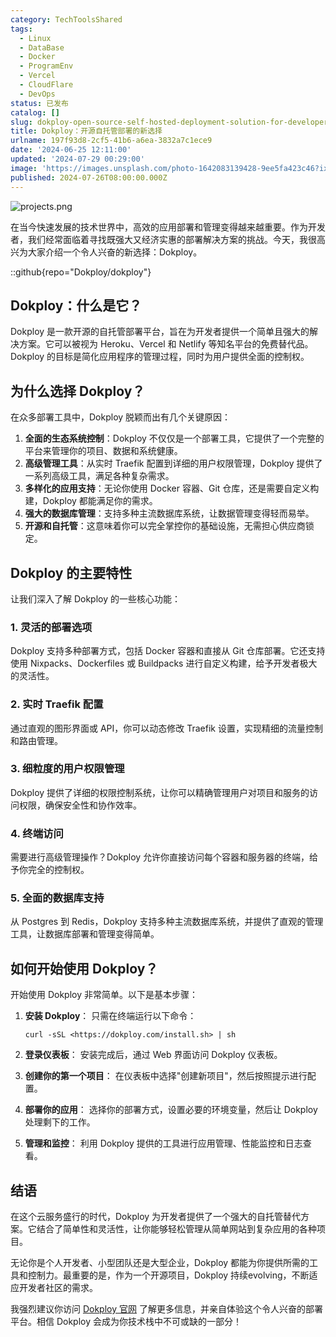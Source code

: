 ```yaml
---
category: TechToolsShared
tags:
  - Linux
  - DataBase
  - Docker
  - ProgramEnv
  - Vercel
  - CloudFlare
  - DevOps
status: 已发布
catalog: []
slug: dokploy-open-source-self-hosted-deployment-solution-for-developers
title: Dokploy：开源自托管部署的新选择
urlname: 197f93d8-2cf5-41b6-a6ea-3832a7c1ece9
date: '2024-06-25 12:11:00'
updated: '2024-07-29 00:29:00'
image: 'https://images.unsplash.com/photo-1642083139428-9ee5fa423c46?ixlib=rb-4.0.3&q=85&fm=jpg&crop=entropy&cs=srgb'
published: 2024-07-26T08:00:00.000Z
---
```


![projects.png](https://prod-files-secure.s3.us-west-2.amazonaws.com/5d24fe63-e567-4804-86f9-9fdc62e13082/adfdc1fe-2109-46ac-9ad4-f50e8631f20c/projects.png?X-Amz-Algorithm=AWS4-HMAC-SHA256&X-Amz-Content-Sha256=UNSIGNED-PAYLOAD&X-Amz-Credential=ASIAZI2LB466UL7BXUHB%2F20250401%2Fus-west-2%2Fs3%2Faws4_request&X-Amz-Date=20250401T053919Z&X-Amz-Expires=3600&X-Amz-Security-Token=IQoJb3JpZ2luX2VjEEsaCXVzLXdlc3QtMiJHMEUCIQCrtJOxbqehFCjoCuO5%2BA38uMJlvzOdXjihz2tbNnkx6QIgAp5e2vYFiJx0jh0DOq2lu2vU%2Bkl6CAKGCb1AVD9rfV8qiAQItP%2F%2F%2F%2F%2F%2F%2F%2F%2F%2FARAAGgw2Mzc0MjMxODM4MDUiDCsRuImEwcRErDpOiSrcA%2BVjZODwqwejeUv9uyLSfiTu34XJUTN6S5ZDzz3RV7pJmqug4iS1ObEcU0opKSNVqAg4%2F0%2FT4F6S8rrNk0zPyVnS69yIss9B1qlvFidnnr6DBawB36HgKZlpssyKK2as6418E9JeHkee8Z%2BVov9clFNCw2wowHpLl4m%2F8jTiu5j52Y%2FIQwnZPVdkD%2BaEd7Qts11gulaBAzwZ1x%2Bd4mxkIE5CXGDd72VHmoQX4AbGt6%2BmE3Q%2Brx2swR%2BTtzRBs3ARgHAr4b2iGf%2F%2FIDbKE3gV3pE7grKPfsOzCm37H3Uvob9qlwWtHgpZN89GZrSSu40tAtpwBJTTf9a%2FzQL%2F7Dfxw1iiwT1Io%2FtAOEKNvck%2Bk3RQOrWlTKctweUzZUvNvp7xGLcEXfUqbzTcM%2FebY2PkpwlzVPERNwgjZ1DCkbcaej2RLXWcXDUNKlUBmKFL9Z8CkAoMXrBH2xQ9Lv%2BVPVtQ%2BnvU1%2BUm5iVXWZCjQpF5AZCNMQ4uAmCv0HctZT05gJ%2BfszPFD8CJgQRrZm5yXBJwjSP%2FxCzCL9JKLPFgGh8YdoJA4vKPWqz%2FgPmE8R8FOw5qD75qZQvDafpu%2F6j9H2a%2FL3pCvfj9F3awFdCzHmDBNx3A9E3Ls6bCyRZ3cFv%2BMLyirb8GOqUBdq3IqXdiMkLHwV3z0CmZcutvXMNSXAgBDiQkU8IriYBS5zjqdB8PWQaz97QXLJjI4iKVGbC0oGyC57dWqlAyC00VbU0jNybELDEFAbgH%2Fd%2BCP9QlHfr1npraar5th9XgWZ63NYjTlqNUHt21eO9d2Dui9KmgEWPSCDoD3QDSlQlA8dSyHagEsRTbakba4QJT6zDBIRmy5Ict3BywCi2cZLsVI5Sw&X-Amz-Signature=4b0c881f7d7159c7fde53ca20d0c43da710a6a3509adfc1eea0b8912ae54347a&X-Amz-SignedHeaders=host&x-id=GetObject)


在当今快速发展的技术世界中，高效的应用部署和管理变得越来越重要。作为开发者，我们经常面临着寻找既强大又经济实惠的部署解决方案的挑战。今天，我很高兴为大家介绍一个令人兴奋的新选择：Dokploy。


::github{repo="Dokploy/dokploy"}


## Dokploy：什么是它？


Dokploy 是一款开源的自托管部署平台，旨在为开发者提供一个简单且强大的解决方案。它可以被视为 Heroku、Vercel 和 Netlify 等知名平台的免费替代品。Dokploy 的目标是简化应用程序的管理过程，同时为用户提供全面的控制权。


## 为什么选择 Dokploy？


在众多部署工具中，Dokploy 脱颖而出有几个关键原因：

1. **全面的生态系统控制**：Dokploy 不仅仅是一个部署工具，它提供了一个完整的平台来管理你的项目、数据和系统健康。
2. **高级管理工具**：从实时 Traefik 配置到详细的用户权限管理，Dokploy 提供了一系列高级工具，满足各种复杂需求。
3. **多样化的应用支持**：无论你使用 Docker 容器、Git 仓库，还是需要自定义构建，Dokploy 都能满足你的需求。
4. **强大的数据库管理**：支持多种主流数据库系统，让数据管理变得轻而易举。
5. **开源和自托管**：这意味着你可以完全掌控你的基础设施，无需担心供应商锁定。

## Dokploy 的主要特性


让我们深入了解 Dokploy 的一些核心功能：


### 1. 灵活的部署选项


Dokploy 支持多种部署方式，包括 Docker 容器和直接从 Git 仓库部署。它还支持使用 Nixpacks、Dockerfiles 或 Buildpacks 进行自定义构建，给予开发者极大的灵活性。


### 2. 实时 Traefik 配置


通过直观的图形界面或 API，你可以动态修改 Traefik 设置，实现精细的流量控制和路由管理。


### 3. 细粒度的用户权限管理


Dokploy 提供了详细的权限控制系统，让你可以精确管理用户对项目和服务的访问权限，确保安全性和协作效率。


### 4. 终端访问


需要进行高级管理操作？Dokploy 允许你直接访问每个容器和服务器的终端，给予你完全的控制权。


### 5. 全面的数据库支持


从 Postgres 到 Redis，Dokploy 支持多种主流数据库系统，并提供了直观的管理工具，让数据库部署和管理变得简单。


## 如何开始使用 Dokploy？


开始使用 Dokploy 非常简单。以下是基本步骤：

1. **安装 Dokploy**：
只需在终端运行以下命令：

    ```plain text
    curl -sSL <https://dokploy.com/install.sh> | sh
    ```

2. **登录仪表板**：
安装完成后，通过 Web 界面访问 Dokploy 仪表板。
3. **创建你的第一个项目**：
在仪表板中选择"创建新项目"，然后按照提示进行配置。
4. **部署你的应用**：
选择你的部署方式，设置必要的环境变量，然后让 Dokploy 处理剩下的工作。
5. **管理和监控**：
利用 Dokploy 提供的工具进行应用管理、性能监控和日志查看。

## 结语


在这个云服务盛行的时代，Dokploy 为开发者提供了一个强大的自托管替代方案。它结合了简单性和灵活性，让你能够轻松管理从简单网站到复杂应用的各种项目。


无论你是个人开发者、小型团队还是大型企业，Dokploy 都能为你提供所需的工具和控制力。最重要的是，作为一个开源项目，Dokploy 持续evolving，不断适应开发者社区的需求。


我强烈建议你访问 [Dokploy 官网](https://dokploy.com/) 了解更多信息，并亲自体验这个令人兴奋的部署平台。相信 Dokploy 会成为你技术栈中不可或缺的一部分！

